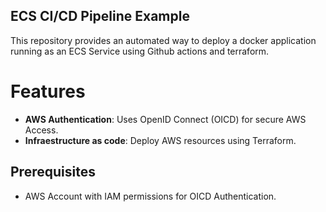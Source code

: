 ## ECS CI/CD Pipeline Example

This repository provides an automated way to deploy a docker application running as an ECS Service using Github actions and terraform.

# Features
- **AWS Authentication**: Uses OpenID Connect (OICD) for secure AWS Access.
- **Infraestructure as code**: Deploy AWS resources using Terraform.

## Prerequisites
- AWS Account with IAM permissions for OICD Authentication.